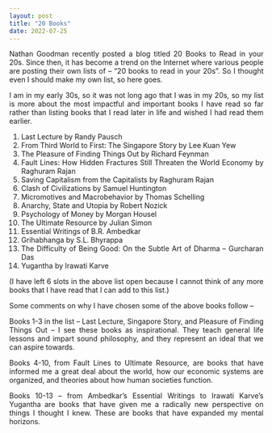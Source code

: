 ```yaml
---
layout: post
title: "20 Books"
date: 2022-07-25
---
```


<style>body {text-align: justify}</style>

Nathan Goodman recently posted a blog titled 20 Books to Read in your 20s. Since then, it has become a trend on the Internet where various people are posting their own lists of – “20 books to read in your 20s”. So I thought even I should make my own list, so here goes.

I am in my early 30s, so it was not long ago that I was in my 20s, so my list is more about the most impactful and important books I have read so far rather than listing books that I read later in life and wished I had read them earlier.

1. Last Lecture by Randy Pausch
2. From Third World to First: The Singapore Story by Lee Kuan Yew
3. The Pleasure of Finding Things Out by Richard Feynman
4. Fault Lines: How Hidden Fractures Still Threaten the World Economy by Raghuram Rajan
5. Saving Capitalism from the Capitalists by Raghuram Rajan
6. Clash of Civilizations by Samuel Huntington
7. Micromotives and Macrobehavior by Thomas Schelling
8. Anarchy, State and Utopia by Robert Nozick
9. Psychology of Money by Morgan Housel
10. The Ultimate Resource by Julian Simon
11. Essential Writings of B.R. Ambedkar
12. Grihabhanga by S.L. Bhyrappa
13. The Difficulty of Being Good: On the Subtle Art of Dharma – Gurcharan Das
14. Yugantha by Irawati Karve

(I have left 6 slots in the above list open because I cannot think of any more books that I have read that I can add to this list.)

Some comments on why I have chosen some of the above books follow –

Books 1-3 in the list – Last Lecture, Singapore Story, and Pleasure of Finding Things Out – I see these books as inspirational. They teach general life lessons and impart sound philosophy, and they represent an ideal that we can aspire towards.

Books 4-10, from Fault Lines to Ultimate Resource, are books that have informed me a great deal about the world, how our economic systems are organized, and theories about how human societies function.

Books 10-13 – from Ambedkar’s Essential Writings to Irawati Karve’s Yugantha are books that have given me a radically new perspective on things I thought I knew. These are books that have expanded my mental horizons.